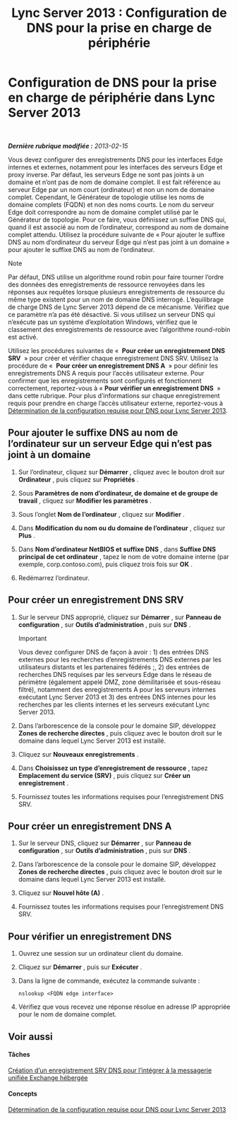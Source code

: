 ﻿---
title: 'Lync Server 2013 : Configuration de DNS pour la prise en charge de périphérie'
TOCTitle: Configuration de DNS pour la prise en charge de périphérie
ms:assetid: 955493e6-aa29-424d-bb81-1ef87b3b15e3
ms:mtpsurl: https://technet.microsoft.com/fr-fr/library/Gg398756(v=OCS.15)
ms:contentKeyID: 49298117
ms.date: 05/20/2016
mtps_version: v=OCS.15
ms.translationtype: HT
---

# Configuration de DNS pour la prise en charge de périphérie dans Lync Server 2013

 

_**Dernière rubrique modifiée :** 2013-02-15_

Vous devez configurer des enregistrements DNS pour les interfaces Edge internes et externes, notamment pour les interfaces des serveurs Edge et proxy inverse. Par défaut, les serveurs Edge ne sont pas joints à un domaine et n’ont pas de nom de domaine complet. Il est fait référence au serveur Edge par un nom court (ordinateur) et non un nom de domaine complet. Cependant, le Générateur de topologie utilise les noms de domaine complets (FQDN) et non des noms courts. Le nom du serveur Edge doit correspondre au nom de domaine complet utilisé par le Générateur de topologie. Pour ce faire, vous définissez un suffixe DNS qui, quand il est associé au nom de l’ordinateur, correspond au nom de domaine complet attendu. Utilisez la procédure suivante de « Pour ajouter le suffixe DNS au nom d’ordinateur du serveur Edge qui n’est pas joint à un domaine » pour ajouter le suffixe DNS au nom de l’ordinateur.

> [!NOTE]  
> Par défaut, DNS utilise un algorithme round robin pour faire tourner l’ordre des données des enregistrements de ressource renvoyées dans les réponses aux requêtes lorsque plusieurs enregistrements de ressource du même type existent pour un nom de domaine DNS interrogé. L’équilibrage de charge DNS de Lync Server 2013 dépend de ce mécanisme. Vérifiez que ce paramètre n’a pas été désactivé. Si vous utilisez un serveur DNS qui n’exécute pas un système d’exploitation Windows, vérifiez que le classement des enregistrements de ressource avec l’algorithme round-robin est activé.

Utilisez les procédures suivantes de «  **Pour créer un enregistrement DNS SRV**  » pour créer et vérifier chaque enregistrement DNS SRV. Utilisez la procédure de «  **Pour créer un enregistrement DNS A**  » pour définir les enregistrements DNS A requis pour l’accès utilisateur externe. Pour confirmer que les enregistrements sont configurés et fonctionnent correctement, reportez-vous à « **Pour vérifier un enregistrement DNS**  » dans cette rubrique. Pour plus d’informations sur chaque enregistrement requis pour prendre en charge l’accès utilisateur externe, reportez-vous à [Détermination de la configuration requise pour DNS pour Lync Server 2013](lync-server-2013-determine-dns-requirements.md).

## Pour ajouter le suffixe DNS au nom de l’ordinateur sur un serveur Edge qui n’est pas joint à un domaine

1.  Sur l’ordinateur, cliquez sur **Démarrer** , cliquez avec le bouton droit sur **Ordinateur** , puis cliquez sur **Propriétés** .

2.  Sous **Paramètres de nom d’ordinateur, de domaine et de groupe de travail** , cliquez sur **Modifier les paramètres** .

3.  Sous l’onglet **Nom de l’ordinateur** , cliquez sur **Modifier** .

4.  Dans **Modification du nom ou du domaine de l’ordinateur** , cliquez sur **Plus** .

5.  Dans **Nom d’ordinateur NetBIOS et suffixe DNS** , dans **Suffixe DNS principal de cet ordinateur** , tapez le nom de votre domaine interne (par exemple, corp.contoso.com), puis cliquez trois fois sur **OK** .

6.  Redémarrez l’ordinateur.

## Pour créer un enregistrement DNS SRV

1.  Sur le serveur DNS approprié, cliquez sur **Démarrer** , sur **Panneau de configuration** , sur **Outils d’administration** , puis sur **DNS** .
    
    > [!IMPORTANT]  
    > Vous devez configurer DNS de façon à avoir : 1) des entrées DNS externes pour les recherches d’enregistrements DNS externes par les utilisateurs distants et les partenaires fédérés ;, 2) des entrées de recherches DNS requises par les serveurs Edge dans le réseau de périmètre (également appelé DMZ, zone démilitarisée et sous-réseau filtré), notamment des enregistrements A pour les serveurs internes exécutant Lync Server 2013 et 3) des entrées DNS internes pour les recherches par les clients internes et les serveurs exécutant Lync Server 2013.

2.  Dans l’arborescence de la console pour le domaine SIP, développez **Zones de recherche directes** , puis cliquez avec le bouton droit sur le domaine dans lequel Lync Server 2013 est installé.

3.  Cliquez sur **Nouveaux enregistrements** .

4.  Dans **Choisissez un type d’enregistrement de ressource** , tapez **Emplacement du service (SRV)** , puis cliquez sur **Créer un enregistrement** .

5.  Fournissez toutes les informations requises pour l’enregistrement DNS SRV.

## Pour créer un enregistrement DNS A

1.  Sur le serveur DNS, cliquez sur **Démarrer** , sur **Panneau de configuration** , sur **Outils d’administration** , puis sur **DNS** .

2.  Dans l’arborescence de la console pour le domaine SIP, développez **Zones de recherche directes** , puis cliquez avec le bouton droit sur le domaine dans lequel Lync Server 2013 est installé.

3.  Cliquez sur **Nouvel hôte (A)** .

4.  Fournissez toutes les informations requises pour l’enregistrement DNS SRV.

## Pour vérifier un enregistrement DNS

1.  Ouvrez une session sur un ordinateur client du domaine.

2.  Cliquez sur **Démarrer** , puis sur **Exécuter** .

3.  Dans la ligne de commande, exécutez la commande suivante :
    
        nslookup <FQDN edge interface>

4.  Vérifiez que vous recevez une réponse résolue en adresse IP appropriée pour le nom de domaine complet.

## Voir aussi

#### Tâches

[Création d’un enregistrement SRV DNS pour l’intégrer à la messagerie unifiée Exchange hébergée](lync-server-2013-create-a-dns-srv-record-for-integration-with-hosted-exchange-um.md)  

#### Concepts

[Détermination de la configuration requise pour DNS pour Lync Server 2013](lync-server-2013-determine-dns-requirements.md)

